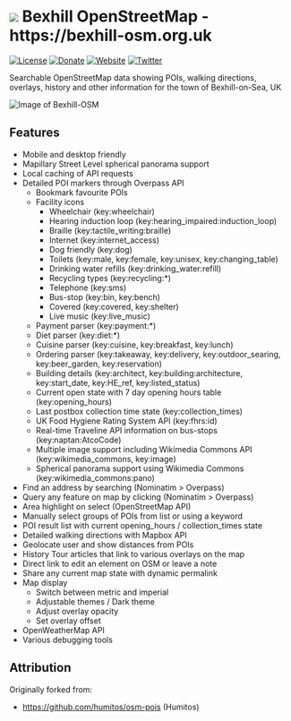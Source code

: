 <h1> <img src="https://bexhill-osm.org.uk/favicon-32x32.png"> Bexhill OpenStreetMap - https://bexhill-osm.org.uk </h1>

[![License](https://img.shields.io/badge/license-GPL-blue.svg)](https://github.com/Dr-Mx/bexhill-osm/blob/master/LICENSE)
[![Donate](https://img.shields.io/badge/Donate-PayPal-blue.svg)](https://www.paypal.com/cgi-bin/webscr?cmd=_s-xclick&hosted_button_id=B3X9MHLW4W9TG&source=url)
[![Website](https://img.shields.io/website?url=https%3A%2F%2Fbexhill-osm.org.uk)](https://bexhill-osm.org.uk)
[![Twitter](https://img.shields.io/twitter/follow/BexhillOSM.svg?label=Twitter)](https://twitter.com/BexhillOSM)

Searchable OpenStreetMap data showing POIs, walking directions, overlays, history and other information for the town of Bexhill-on-Sea, UK

![Image of Bexhill-OSM](https://bexhill-osm.org.uk/assets/img/og-preview.jpg)

## Features
- Mobile and desktop friendly
- Mapillary Street Level spherical panorama support
- Local caching of API requests
- Detailed POI markers through Overpass API
  - Bookmark favourite POIs
  - Facility icons
    - Wheelchair (key:wheelchair)
    - Hearing induction loop (key:hearing_impaired:induction_loop)
    - Braille (key:tactile_writing:braille)
    - Internet (key:internet_access)
    - Dog friendly (key:dog)
    - Toilets (key:male, key:female, key:unisex, key:changing_table)
    - Drinking water refills (key:drinking_water:refill)
    - Recycling types (key:recycling:\*)
    - Telephone (key:sms)
    - Bus-stop (key:bin, key:bench)
    - Covered (key:covered, key:shelter)
    - Live music (key:live_music)
  - Payment parser (key:payment:\*)
  - Diet parser (key:diet:\*)
  - Cuisine parser (key:cuisine, key:breakfast, key:lunch)
  - Ordering parser (key:takeaway, key:delivery, key:outdoor_searing, key:beer_garden, key:reservation)
  - Building details (key:architect, key:building:architecture, key:start_date, key:HE_ref, key:listed_status)
  - Current open state with 7 day opening hours table (key:opening_hours)
  - Last postbox collection time state (key:collection_times)
  - UK Food Hygiene Rating System API (key:fhrs:id)
  - Real-time Traveline API information on bus-stops (key:naptan:AtcoCode)
  - Multiple image support including Wikimedia Commons API (key:wikimedia_commons, key:image)
  - Spherical panorama support using Wikimedia Commons (key:wikimedia_commons:pano)
- Find an address by searching (Nominatim > Overpass)
- Query any feature on map by clicking (Nominatim > Overpass)
- Area highlight on select (OpenStreetMap API)
- Manually select groups of POIs from list or using a keyword
- POI result list with current opening_hours / collection_times state
- Detailed walking directions with Mapbox API
- Geolocate user and show distances from POIs
- History Tour articles that link to various overlays on the map
- Direct link to edit an element on OSM or leave a note
- Share any current map state with dynamic permalink
- Map display
  - Switch between metric and imperial
  - Adjustable themes / Dark theme
  - Adjust overlay opacity
  - Set overlay offset
- OpenWeatherMap API
- Various debugging tools

## Attribution

Originally forked from:
 - https://github.com/humitos/osm-pois (Humitos)

